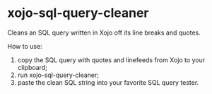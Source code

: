 # xojo-sql-query-cleaner
Cleans an SQL query written in Xojo off its line breaks and quotes.

How to use:
1) copy the SQL query with quotes and linefeeds from Xojo to your clipboard;
2) run xojo-sql-query-cleaner;
3) paste the clean SQL string into your favorite SQL query tester.
